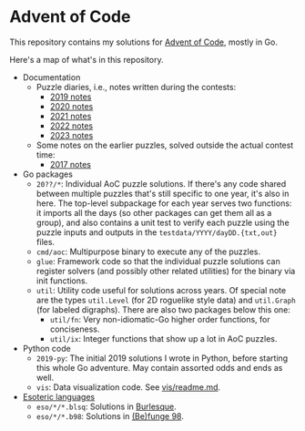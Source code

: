 # Advent of Code

This repository contains my solutions for
[Advent of Code](https://adventofcode.com/), mostly in Go.

Here's a map of what's in this repository.

- Documentation
  - Puzzle diaries, i.e., notes written during the contests:
    - [2019 notes](docs/2019-notes.md)
    - [2020 notes](docs/2020-notes.md)
    - [2021 notes](docs/2021-notes.md)
    - [2022 notes](docs/2022-notes.md)
    - [2023 notes](docs/2023-notes.md)
  - Some notes on the earlier puzzles, solved outside the actual contest time:
    - [2017 notes](docs/2017-notes.md)
- Go packages
  - `20??/*`: Individual AoC puzzle solutions. If there's any code shared
    between multiple puzzles that's still specific to one year, it's also in
    here. The top-level subpackage for each year serves two functions: it
    imports all the days (so other packages can get them all as a group), and
    also contains a unit test to verify each puzzle using the puzzle inputs and
    outputs in the `testdata/YYYY/dayDD.{txt,out}` files.
  - `cmd/aoc`: Multipurpose binary to execute any of the puzzles.
  - `glue`: Framework code so that the individual puzzle solutions can register
    solvers (and possibly other related utilities) for the binary via init
    functions.
  - `util`: Utility code useful for solutions across years. Of special note are
    the types `util.Level` (for 2D roguelike style data) and `util.Graph` (for
    labeled digraphs). There are also two packages below this one:
    - `util/fn`: Very non-idiomatic-Go higher order functions, for conciseness.
    - `util/ix`: Integer functions that show up a lot in AoC puzzles.
- Python code
  - `2019-py`: The initial 2019 solutions I wrote in Python, before starting
    this whole Go adventure. May contain assorted odds and ends as well.
  - `vis`: Data visualization code. See [vis/readme.md](vis/readme.md).
- [Esoteric languages](https://esolangs.org/)
  - `eso/*/*.blsq`: Solutions in [Burlesque](https://mroman.ch/burlesque/).
  - `eso/*/*.b98`: Solutions in
    [(Be)funge 98](https://esolangs.org/wiki/Funge-98).
